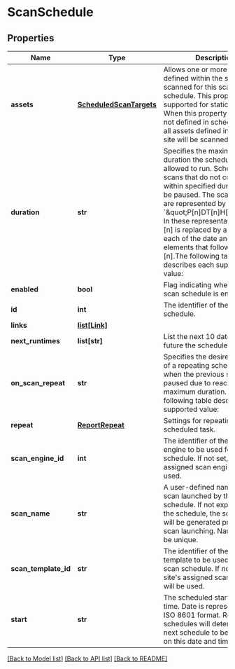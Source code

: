# ScanSchedule

## Properties
Name | Type | Description | Notes
------------ | ------------- | ------------- | -------------
**assets** | [**ScheduledScanTargets**](ScheduledScanTargets.md) | Allows one or more assets defined within the site to be scanned for this scan schedule. This property is only supported for static sites. When this property is &#x60;null&#x60;, or not defined in schedule, then all assets defined in the static site will be scanned. | [optional] 
**duration** | **str** | Specifies the maximum duration the scheduled scan is allowed to run. Scheduled scans that do not complete within specified duration will be paused. The scan duration are represented by the format &#x60;\&quot;P[n]DT[n]H[n]M\&quot;&#x60;. In these representations, the [n] is replaced by a value for each of the date and time elements that follow the [n].The following table describes each supported value:  | Value | Description |  | ---------- | ---------------- |  | P | The duration designator. It must be placed at the start of the duration representation. |  | D | The day designator that follows the value for the number of days. |  | T | The time designator that precedes the time portion of the representation. |  | H | The hour designator that follows the value for the number of hours. |  | M | The minute designator that follows the value for the number of minutes. |  For example, &#x60;\&quot;P5DT10H30M\&quot;&#x60; represents a duration of \&quot;5 days, 10 hours, and 30 minutes\&quot;. Each duration designator is optional; however, at least one must be specified and it must be preceded by the &#x60;\&quot;P\&quot;&#x60; designator.   | [optional] 
**enabled** | **bool** | Flag indicating whether the scan schedule is enabled. | 
**id** | **int** | The identifier of the scan schedule. | [optional] 
**links** | [**list[Link]**](Link.md) |  | [optional] 
**next_runtimes** | **list[str]** | List the next 10 dates in the future the schedule will launch.  | [optional] 
**on_scan_repeat** | **str** | Specifies the desired behavior of a repeating scheduled scan when the previous scan was paused due to reaching is maximum duration. The following table describes each supported value:  | Value | Description |  | ---------- | ---------------- |  | restart-scan | Stops the previously-paused scan and launches a new scan if the previous scan did not complete within the specified duration. If the previous scheduled scan was not paused, then a new scan is launched. |  | resume-scan | Resumes the previously-paused scan if the previous scan did not complete within the specified duration. If the previous scheduled scan was not paused, then a new scan is launched. |   | 
**repeat** | [**ReportRepeat**](ReportRepeat.md) | Settings for repeating a scheduled task. | [optional] 
**scan_engine_id** | **int** | The identifier of the scan engine to be used for this scan schedule. If not set, the site&#39;s assigned scan engine will be used. | [optional] 
**scan_name** | **str** | A user-defined name for the scan launched by the schedule. If not explicitly set in the schedule, the scan name will be generated prior to the scan launching. Names must be unique. | [optional] 
**scan_template_id** | **str** | The identifier of the scan template to be used for this scan schedule. If not set, the site&#39;s assigned scan template will be used. | [optional] 
**start** | **str** | The scheduled start date and time. Date is represented in ISO 8601 format. Repeating schedules will determine the next schedule to begin based on this date and time. | 

[[Back to Model list]](../README.md#documentation-for-models) [[Back to API list]](../README.md#documentation-for-api-endpoints) [[Back to README]](../README.md)


